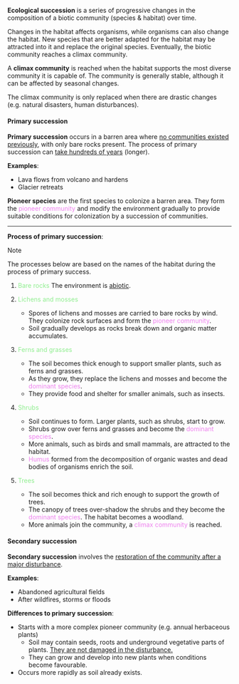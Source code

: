 **Ecological succession** is a series of progressive changes in the composition of a biotic community (species & habitat) over time.

Changes in the habitat affects organisms, while organisms can also change the habitat. New species that are better adapted for the habitat may be attracted into it and replace the original species. Eventually, the biotic community reaches a climax community.

A **climax community** is reached when the habitat supports the most diverse community it is capable of. The community is generally stable, although it can be affected by seasonal changes.

The climax community is only replaced when there are drastic changes (e.g. natural disasters, human disturbances).

#### Primary succession
**Primary succession** occurs in a barren area where <u>no communities existed previously</u>, with only bare rocks present. The process of primary succession can <u>take hundreds of years</u> (longer).

**Examples**:
- Lava flows from volcano and hardens
- Glacier retreats

**Pioneer species** are the first species to colonize a barren area. They form the <span style="color: violet">pioneer community</span> and modify the environment gradually to provide suitable conditions for colonization by a succession of communities.

---

**Process of primary succession**:

> [!note]
> The processes below are based on the  names of the habitat during the process of primary success.

1. <span style="color: lightgreen">Bare rocks</span>
   The environment is <u>abiotic</u>.

2. <span style="color: lightgreen">Lichens and mosses</span>
	- Spores of lichens and mosses are carried to bare rocks by wind. They colonize rock surfaces and form the <span style="color: violet">pioneer community</span>.
	- Soil gradually develops as rocks break down and organic matter accumulates.

3. <span style="color: lightgreen">Ferns and grasses</span>
	- The soil becomes thick enough to support smaller plants, such as ferns and grasses.
	- As they grow, they replace the lichens and mosses and become the <span style="color: violet">dominant species</span>.
	- They provide food and shelter for smaller animals, such as insects.

4. <span style="color: lightgreen">Shrubs</span>
	- Soil continues to form. Larger plants, such as shrubs, start to grow.
	- Shrubs grow over ferns and grasses and become the <span style="color: violet">dominant species</span>.
	- More animals, such as birds and small mammals, are attracted to the habitat.
	- <span style="color: violet">Humus</span> formed from the decomposition of organic wastes and dead bodies of organisms enrich the soil.

5. <span style="color: lightgreen">Trees</span>
	- The soil becomes thick and rich enough to support the growth of trees.
	- The canopy of trees over-shadow the shrubs and they become the <span style="color: violet">dominant species</span>. The habitat becomes a woodland.
	- More animals join the community, a <span style="color: violet">climax community</span> is reached.

#### Secondary succession
**Secondary succession** involves the <u>restoration of the community after a major disturbance</u>.

**Examples**:
- Abandoned agricultural fields
- After wildfires, storms or floods

**Differences to primary succession**:
- Starts with a more complex pioneer community (e.g. annual herbaceous plants)
	- Soil may contain seeds, roots and underground vegetative parts of plants. <u>They are not damaged in the disturbance.</u>
	- They can grow and develop into new plants when conditions become favourable.
- Occurs more rapidly as soil already exists.

